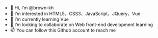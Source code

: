 - 👋 Hi, I’m @brown-kh
- 👀 I’m interested in HTML5、CSS3、JavaScript、JQuery、Vue
- 🌱 I’m currently learning Vue
- 💞️ I’m looking to collaborate on Web front-end development learning
- 📫 You can follow this Github account to reach me

<!---
brown-kh/brown-kh is a ✨ special ✨ repository because its `README.md` (this file) appears on your GitHub profile.
You can click the Preview link to take a look at your changes.
--->
